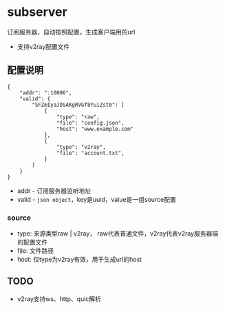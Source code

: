 # subserver
订阅服务器，自动按照配置，生成客户端用的url
- 支持v2ray配置文件

## 配置说明
```
{
    "addr": ":10086",
    "valid": {
        "SFZmIyaJDSAKgRVGf8YuiZst0": [
            {
                "type": "raw",
                "file": "config.json",
                "host": "www.example.com"
            },
            {
                "type": "v2ray",
                "file": "account.txt",
            }
        ]
    }
}
```
- addr - 订阅服务器监听地址
- valid - `json object`，key是uuid，value是一组source配置

###  source
- type: 来源类型raw | v2ray， raw代表普通文件，v2ray代表v2ray服务器端的配置文件
- file: 文件路径
- host: 仅type为v2ray有效，用于生成url的host


## TODO
- v2ray支持ws、http、quic解析

